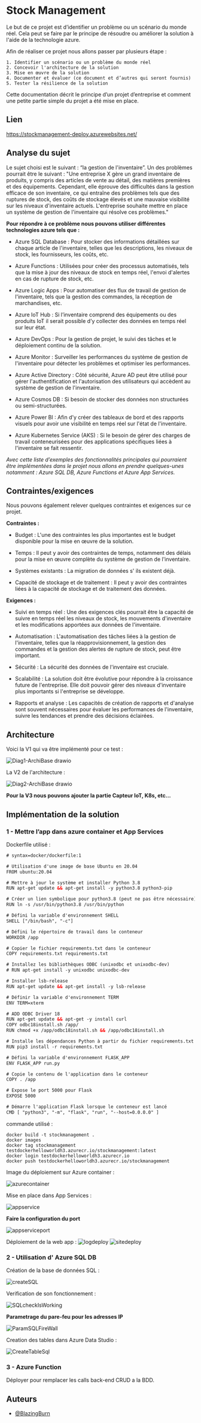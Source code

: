 
# Stock Management

Le but de ce projet est d’identifier un problème ou un scénario du monde réel. Cela peut se faire par le principe de résoudre ou améliorer la solution à l'aide de la technologie azure.

Afin de réaliser ce projet nous allons passer par plusieurs étape :

    1. Identifier un scénario ou un problème du monde réel
    2. Concevoir l'architecture de la solution 
    3. Mise en œuvre de la solution
    4. Documenter et évaluer (ce document et d’autres qui seront fournis)
    5. Tester la résilience de la solution

Cette documentation décrit le principe d’un projet d’entreprise et comment une petite partie simple du projet a été mise en place.

## Lien

https://stockmanagement-deploy.azurewebsites.net/

## Analyse du sujet

Le sujet choisi est le suivant : “la gestion de l'inventaire”. Un des problèmes pourrait être le suivant : "Une entreprise X gère un grand inventaire de produits, y compris des articles de vente au détail, des matières premières et des équipements. Cependant, elle éprouve des difficultés dans la gestion efficace de son inventaire, ce qui entraîne des problèmes tels que des ruptures de stock, des coûts de stockage élevés et une mauvaise visibilité sur les niveaux d'inventaire actuels. L'entreprise souhaite mettre en place un système de gestion de l'inventaire qui résolve ces problèmes."


**Pour répondre à ce problème nous pouvons utiliser différentes technologies azure tels que :**

- Azure SQL Database : Pour stocker des informations détaillées sur chaque article de l'inventaire, telles que les descriptions, les niveaux de stock, les fournisseurs, les coûts, etc.

- Azure Functions : Utilisées pour créer des processus automatisés, tels que la mise à jour des niveaux de stock en temps réel, l'envoi d'alertes en cas de rupture de stock, etc.

- Azure Logic Apps :  Pour automatiser des flux de travail de gestion de l'inventaire, tels que la gestion des commandes, la réception de marchandises, etc.

- Azure IoT Hub : Si l’inventaire comprend des équipements ou des produits IoT il serait possible d’y collecter des données en temps réel sur leur état.

- Azure DevOps : Pour la gestion de projet, le suivi des tâches et le déploiement continu de la solution.

- Azure Monitor : Surveiller les performances du système de gestion de l'inventaire pour détecter les problèmes et optimiser les performances.

- Azure Active Directory : Côté sécurité, Azure AD peut être utilisé pour gérer l'authentification et l'autorisation des utilisateurs qui accèdent au système de gestion de l'inventaire.

- Azure Cosmos DB : Si besoin de stocker des données non structurées ou semi-structurées.

- Azure Power BI : Afin d’y créer des tableaux de bord et des rapports visuels pour avoir une visibilité en temps réel sur l'état de l'inventaire.

- Azure Kubernetes Service (AKS) : Si le besoin de gérer des charges de travail conteneurisées pour des applications spécifiques liées à l'inventaire se fait ressentir.


*Avec cette liste d’exemples des fonctionnalités principales qui pourraient être implémentées dans le projet nous allons en prendre quelques-unes notamment : Azure SQL DB, Azure Functions et Azure App Services.*

## Contraintes/exigences

Nous pouvons également relever quelques contraintes et exigences sur ce projet.

**Contraintes :**

- Budget : L'une des contraintes les plus importantes est le budget disponible pour la mise en œuvre de la solution.

- Temps : Il peut y avoir des contraintes de temps, notamment des délais pour la mise en œuvre complète du système de gestion de l'inventaire.

- Systèmes existants : La migration de données s' ils existent déjà.

- Capacité de stockage et de traitement : Il peut y avoir des contraintes liées à la capacité de stockage et de traitement des données.

**Exigences :**

- Suivi en temps réel : Une des exigences clés pourrait être la capacité de suivre en temps réel les niveaux de stock, les mouvements d'inventaire et les modifications apportées aux données de l'inventaire.

- Automatisation : L'automatisation des tâches liées à la gestion de l'inventaire, telles que la réapprovisionnement, la gestion des commandes et la gestion des alertes de rupture de stock, peut être important.

- Sécurité : La sécurité des données de l'inventaire est cruciale.

- Scalabilité : La solution doit être évolutive pour répondre à la croissance future de l'entreprise. Elle doit pouvoir gérer des niveaux d'inventaire plus importants si l'entreprise se développe.

- Rapports et analyse : Les capacités de création de rapports et d'analyse sont souvent nécessaires pour évaluer les performances de l'inventaire, suivre les tendances et prendre des décisions éclairées.

## Architecture

Voici la V1 qui va être implémenté pour ce test :

![Diag1-ArchiBase drawio](https://github.com/BlazingBurn/Azure_design_implement_stockManagement/assets/49305403/2b0d65f2-2d7a-4b62-9600-a8499e548c97)

La V2 de l'architecture :

![Diag2-ArchiBase drawio](https://github.com/BlazingBurn/Azure_design_implement_stockManagement/assets/49305403/2a9dfac9-178c-4a00-81b7-5b0693ce83ef)

**Pour la V3 nous pouvons ajouter la partie Capteur IoT, K8s, etc…**

## Implémentation de la solution

### 1 - Mettre l’app dans azure container et App Services

Dockerfile utilisé :

```html
# syntax=docker/dockerfile:1

# Utilisation d'une image de base Ubuntu en 20.04
FROM ubuntu:20.04

# Mettre à jour le système et installer Python 3.8
RUN apt-get update && apt-get install -y python3.8 python3-pip

# Créer un lien symbolique pour python3.8 (peut ne pas être nécessaire)
RUN ln -s /usr/bin/python3.8 /usr/bin/python

# Défini la variable d'environnement SHELL
SHELL ["/bin/bash", "-c"]

# Défini le répertoire de travail dans le conteneur
WORKDIR /app

# Copier le fichier requirements.txt dans le conteneur
COPY requirements.txt requirements.txt

# Installez les bibliothèques ODBC (unixodbc et unixodbc-dev)
# RUN apt-get install -y unixodbc unixodbc-dev

# Installer lsb-release
RUN apt-get update && apt-get install -y lsb-release

# Définir la variable d'environnement TERM
ENV TERM=xterm

# ADD ODBC Driver 18
RUN apt-get update && apt-get -y install curl
COPY odbc18install.sh /app/
RUN chmod +x /app/odbc18install.sh && /app/odbc18install.sh

# Installe les dépendances Python à partir du fichier requirements.txt
RUN pip3 install -r requirements.txt

# Défini la variable d'environnement FLASK_APP
ENV FLASK_APP run.py

# Copie le contenu de l'application dans le conteneur
COPY . /app

# Expose le port 5000 pour Flask
EXPOSE 5000

# Démarre l'application Flask lorsque le conteneur est lancé
CMD [ "python3", "-m", "flask", "run", "--host=0.0.0.0" ]
```

commande utilisé :

    docker build -t stockmanagement .
    docker images
    docker tag stockmanagement testdockerhelloworldh3.azurecr.io/stockmanagement:latest
    docker login testdockerhelloworldh3.azurecr.io
    docker push testdockerhelloworldh3.azurecr.io/stockmanagement


Image du déploiement sur Azure container :

![azurecontainer](https://github.com/BlazingBurn/Azure_design_implement_stockManagement/assets/49305403/50f525da-c7f5-4d98-b0cf-24c40d52f0ec)

Mise en place dans App Services :

![appservice](https://github.com/BlazingBurn/Azure_design_implement_stockManagement/assets/49305403/261b4043-48f8-479a-9946-3a411c33a401)

**Faire la configuration du port**

![appserviceport](https://github.com/BlazingBurn/Azure_design_implement_stockManagement/assets/49305403/f2725bb0-c8c1-4efd-a3f7-b7040898f16c)

Déploiement de la web app :
![logdeploy](https://github.com/BlazingBurn/Azure_design_implement_stockManagement/assets/49305403/a4f242ff-21c8-48c3-8017-43c8e83a6142)
![sitedeploy](https://github.com/BlazingBurn/Azure_design_implement_stockManagement/assets/49305403/76acb657-21a2-412b-bca0-8aa6581e5a60)

### 2 - Utilisation d' Azure SQL DB

Création de la base de données SQL :

![createSQL](https://github.com/BlazingBurn/Azure_design_implement_stockManagement/assets/49305403/827c35dd-2442-45ab-bce1-6850583aeb0b)

Verification de son fonctionnement :

![SQLcheckIsWorking](https://github.com/BlazingBurn/Azure_design_implement_stockManagement/assets/49305403/02390a0f-20b8-4358-9186-f85e87c0ec8b)

**Parametrage du pare-feu pour les adresses IP**

![ParamSQLFireWall](https://github.com/BlazingBurn/Azure_design_implement_stockManagement/assets/49305403/c55c8b0c-f955-49f1-9265-a0c8c1217cbf)

Creation des tables dans Azure Data Studio :

![CreateTableSql](https://github.com/BlazingBurn/Azure_design_implement_stockManagement/assets/49305403/f875f090-eb3e-4546-b6ba-9b42c5da3a38)

### 3 - Azure Function

Déployer pour remplacer les calls back-end CRUD a la BDD.

## Auteurs

- [@BlazingBurn](https://www.github.com/BlazingBurn)
